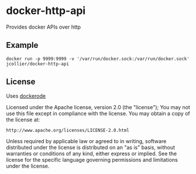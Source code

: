 # docker-http-api

Provides docker APIs over http

## Example

```shell
docker run -p 9999:9999 -v '/var/run/docker.sock:/var/run/docker.sock' jcollier/docker-http-api
```

## License

Uses [dockerode]

Licensed under the Apache license, version 2.0 (the "license"); You may not use this file except in compliance with the license. You may obtain a copy of the license at:

    http://www.apache.org/licenses/LICENSE-2.0.html

Unless required by applicable law or agreed to in writing, software distributed under the license is distributed on an "as is" basis, without warranties or conditions of any kind, either express or implied. See the license for the specific language governing permissions and limitations under the license.

[dockerode]: https://github.com/apocas/dockerode